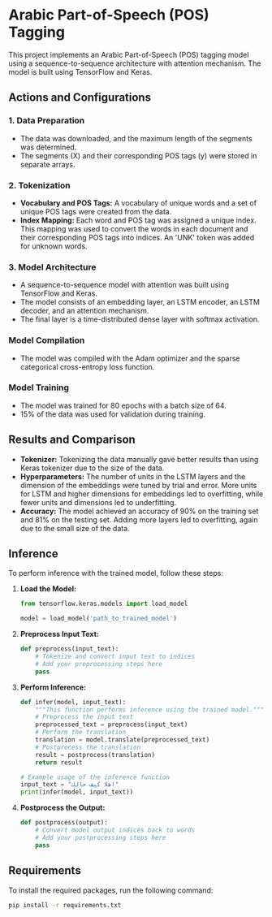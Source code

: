 # Arabic Part-of-Speech (POS) Tagging

This project implements an Arabic Part-of-Speech (POS) tagging model using a sequence-to-sequence architecture with attention mechanism. The model is built using TensorFlow and Keras.

## Actions and Configurations

### 1. Data Preparation
- The data was downloaded, and the maximum length of the segments was determined.
- The segments (X) and their corresponding POS tags (y) were stored in separate arrays.

### 2. Tokenization
- **Vocabulary and POS Tags:** A vocabulary of unique words and a set of unique POS tags were created from the data.
- **Index Mapping:** Each word and POS tag was assigned a unique index. This mapping was used to convert the words in each document and their corresponding POS tags into indices. An 'UNK' token was added for unknown words.

### 3. Model Architecture
- A sequence-to-sequence model with attention was built using TensorFlow and Keras.
- The model consists of an embedding layer, an LSTM encoder, an LSTM decoder, and an attention mechanism.
- The final layer is a time-distributed dense layer with softmax activation.

### Model Compilation
- The model was compiled with the Adam optimizer and the sparse categorical cross-entropy loss function.

### Model Training
- The model was trained for 80 epochs with a batch size of 64.
- 15% of the data was used for validation during training.

## Results and Comparison
- **Tokenizer:** Tokenizing the data manually gave better results than using Keras tokenizer due to the size of the data.
- **Hyperparameters:** The number of units in the LSTM layers and the dimension of the embeddings were tuned by trial and error. More units for LSTM and higher dimensions for embeddings led to overfitting, while fewer units and dimensions led to underfitting.
- **Accuracy:** The model achieved an accuracy of 90% on the training set and 81% on the testing set. Adding more layers led to overfitting, again due to the small size of the data.

## Inference

To perform inference with the trained model, follow these steps:

1. **Load the Model:**
    ```python
    from tensorflow.keras.models import load_model

    model = load_model('path_to_trained_model')
    ```

2. **Preprocess Input Text:**
    ```python
    def preprocess(input_text):
        # Tokenize and convert input text to indices
        # Add your preprocessing steps here
        pass
    ```

3. **Perform Inference:**
    ```python
    def infer(model, input_text):
        """This function performs inference using the trained model."""
        # Preprocess the input text
        preprocessed_text = preprocess(input_text)
        # Perform the translation
        translation = model.translate(preprocessed_text)
        # Postprocess the translation
        result = postprocess(translation)
        return result

    # Example usage of the inference function
    input_text = "اهلا كيف حالك"
    print(infer(model, input_text))
    ```

4. **Postprocess the Output:**
    ```python
    def postprocess(output):
        # Convert model output indices back to words
        # Add your postprocessing steps here
        pass
    ```

## Requirements

To install the required packages, run the following command:

```sh
pip install -r requirements.txt

